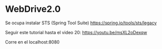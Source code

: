 # WebDrive2.0
Se ocupa instalar STS (Spring Tool Suite) https://spring.io/tools/sts/legacy

Seguir este tutorial hasta el video 20: https://youtu.be/msXL2oDexqw

Corre en el localhost:8080